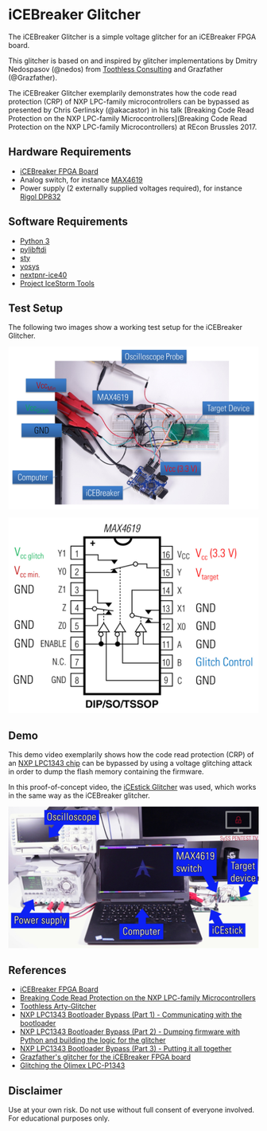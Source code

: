 # iCEBreaker Glitcher

The iCEBreaker Glitcher is a simple voltage glitcher for an iCEBreaker FPGA board.

This glitcher is based on and inspired by glitcher implementations by
Dmitry Nedospasov (@nedos) from [Toothless Consulting](https://toothless.co/)
and Grazfather (@Grazfather).

The iCEBreaker Glitcher exemplarily demonstrates how the code read protection (CRP) of
NXP LPC-family microcontrollers can be bypassed as presented by Chris
Gerlinsky (@akacastor) in his talk [Breaking Code Read Protection on the NXP LPC-family Microcontrollers](Breaking Code Read Protection on the NXP LPC-family Microcontrollers)
at REcon Brussles 2017.

## Hardware Requirements

- [iCEBreaker FPGA Board](https://www.crowdsupply.com/1bitsquared/icebreaker-fpga)
- Analog switch, for instance [MAX4619](https://www.maximintegrated.com/en/products/analog/analog-switches-multiplexers/MAX4619.html)
- Power supply (2 externally supplied voltages required), for instance [Rigol DP832](https://www.rigolna.com/products/dc-power-loads/dp800/)

## Software Requirements

- [Python 3](https://www.python.org/)
- [pylibftdi](https://pypi.org/project/pylibftdi/)
- [sty](https://pypi.org/project/sty/)
- [yosys](https://github.com/YosysHQ/yosys)
- [nextpnr-ice40](https://github.com/YosysHQ/nextpnr)
- [Project IceStorm Tools](https://github.com/cliffordwolf/icestorm)

## Test Setup

The following two images show a working test setup for the iCEBreaker Glitcher.

![iCEBreaker Glitcher test setup](/images/icebreaker_glitcher_test_setup.jpg)

![MAX4619 wiring using iCEBreaker Glitcher](/images/glitcher_max4619_wiring.jpg)

## Demo

This demo video exemplarily shows how the code read protection (CRP) of an [NXP LPC1343 chip](https://www.nxp.com/docs/en/user-guide/UM10375.pdf) can be bypassed by using a voltage glitching attack in order to dump the flash memory containing the firmware.

In this proof-of-concept video, the [iCEstick Glitcher](https://github.com/SySS-Research/icestick-glitcher) was used, which works in the same way as the iCEBreaker glitcher.

[![SySS PoC Video: Voltage Glitching Attack using SySS iCEstick Glitcher](/images/icestick_glitcher_poc_video.jpg)](https://www.youtube.com/watch?v=FVUhVewFmxw "Voltage Glitching Attack using SySS iCEstick Glitcher")

## References

- [iCEBreaker FPGA Board](https://www.crowdsupply.com/1bitsquared/icebreaker-fpga)
- [Breaking Code Read Protection on the NXP LPC-family Microcontrollers](https://recon.cx/2017/brussels/resources/slides/RECON-BRX-2017-Breaking_CRP_on_NXP_LPC_Microcontrollers_slides.pdf)
- [Toothless Arty-Glitcher](https://github.com/toothlessco/arty-glitcher)
- [NXP LPC1343 Bootloader Bypass (Part 1) - Communicating with the bootloader](https://toothless.co/blog/bootloader-bypass-part1/)
- [NXP LPC1343 Bootloader Bypass (Part 2) - Dumping firmware with Python and building the logic for the glitcher](https://toothless.co/blog/bootloader-bypass-part2/)
- [NXP LPC1343 Bootloader Bypass (Part 3) - Putting it all together](https://toothless.co/blog/bootloader-bypass-part3/)
- [Grazfather's glitcher for the iCEBreaker FPGA board](https://github.com/Grazfather/glitcher)
- [Glitching the Olimex LPC-P1343](http://grazfather.github.io/re/pwn/electronics/fpga/2019/12/08/Glitcher.html)

## Disclaimer

Use at your own risk. Do not use without full consent of everyone involved.
For educational purposes only.
